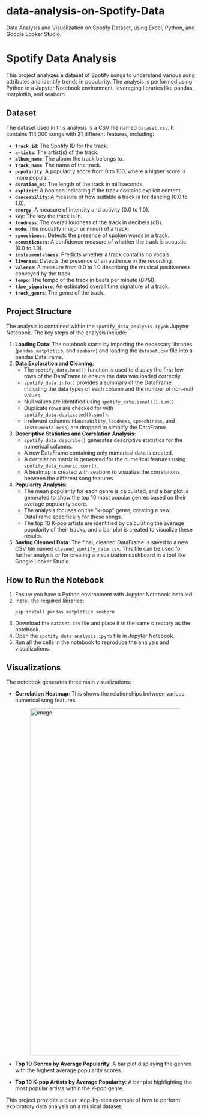 # data-analysis-on-Spotify-Data
Data Analysis and Visualization on Spotify Dataset, using Excel, Python, and Google Looker Studio.

# Spotify Data Analysis

This project analyzes a dataset of Spotify songs to understand various song attributes and identify trends in popularity. The analysis is performed using Python in a Jupyter Notebook environment, leveraging libraries like pandas, matplotlib, and seaborn.

## Dataset

The dataset used in this analysis is a CSV file named `dataset.csv`. It contains 114,000 songs with 21 different features, including:

  * **`track_id`**: The Spotify ID for the track.
  * **`artists`**: The artist(s) of the track.
  * **`album_name`**: The album the track belongs to.
  * **`track_name`**: The name of the track.
  * **`popularity`**: A popularity score from 0 to 100, where a higher score is more popular.
  * **`duration_ms`**: The length of the track in milliseconds.
  * **`explicit`**: A boolean indicating if the track contains explicit content.
  * **`danceability`**: A measure of how suitable a track is for dancing (0.0 to 1.0).
  * **`energy`**: A measure of intensity and activity (0.0 to 1.0).
  * **`key`**: The key the track is in.
  * **`loudness`**: The overall loudness of the track in decibels (dB).
  * **`mode`**: The modality (major or minor) of a track.
  * **`speechiness`**: Detects the presence of spoken words in a track.
  * **`acousticness`**: A confidence measure of whether the track is acoustic (0.0 to 1.0).
  * **`instrumentalness`**: Predicts whether a track contains no vocals.
  * **`liveness`**: Detects the presence of an audience in the recording.
  * **`valence`**: A measure from 0.0 to 1.0 describing the musical positiveness conveyed by the track.
  * **`tempo`**: The tempo of the track in beats per minute (BPM).
  * **`time_signature`**: An estimated overall time signature of a track.
  * **`track_genre`**: The genre of the track.

## Project Structure

The analysis is contained within the `spotify_data_analysis.ipynb` Jupyter Notebook. The key steps of the analysis include:

1.  **Loading Data**: The notebook starts by importing the necessary libraries (`pandas`, `matplotlib`, and `seaborn`) and loading the `dataset.csv` file into a pandas DataFrame.
2.  **Data Exploration and Cleaning**:
      * The `spotify_data.head()` function is used to display the first few rows of the DataFrame to ensure the data was loaded correctly.
      * `spotify_data.info()` provides a summary of the DataFrame, including the data types of each column and the number of non-null values.
      * Null values are identified using `spotify_data.isnull().sum()`.
      * Duplicate rows are checked for with `spotify_data.duplicated().sum()`.
      * Irrelevant columns (`danceability`, `loudness`, `speechiness`, and `instrumentalness`) are dropped to simplify the DataFrame.
3.  **Descriptive Statistics and Correlation Analysis**:
      * `spotify_data.describe()` generates descriptive statistics for the numerical columns.
      * A new DataFrame containing only numerical data is created.
      * A correlation matrix is generated for the numerical features using `spotify_data_numeric.corr()`.
      * A heatmap is created with seaborn to visualize the correlations between the different song features.
4.  **Popularity Analysis**:
      * The mean popularity for each genre is calculated, and a bar plot is generated to show the top 10 most popular genres based on their average popularity score.
      * The analysis focuses on the "k-pop" genre, creating a new DataFrame specifically for these songs.
      * The top 10 K-pop artists are identified by calculating the average popularity of their tracks, and a bar plot is created to visualize these results.
5.  **Saving Cleaned Data**: The final, cleaned DataFrame is saved to a new CSV file named `cleaned_spotify_data.csv`. This file can be used for further analysis or for creating a visualization dashboard in a tool like Google Looker Studio.

## How to Run the Notebook

1.  Ensure you have a Python environment with Jupyter Notebook installed.
2.  Install the required libraries:
    ```
    pip install pandas matplotlib seaborn
    ```
3.  Download the `dataset.csv` file and place it in the same directory as the notebook.
4.  Open the `spotify_data_analysis.ipynb` file in Jupyter Notebook.
5.  Run all the cells in the notebook to reproduce the analysis and visualizations.

## Visualizations

The notebook generates three main visualizations:

  * **Correlation Heatmap**: This shows the relationships between various numerical song features.
    <Figure size 1200x1000 with 2 Axes><img width="1006" height="923" alt="image" src="https://github.com/user-attachments/assets/d60bdea0-fcca-448b-87e5-c9f2df1f6c63" />

  * **Top 10 Genres by Average Popularity**: A bar plot displaying the genres with the highest average popularity scores.
  * **Top 10 K-pop Artists by Average Popularity**: A bar plot highlighting the most popular artists within the K-pop genre.

This project provides a clear, step-by-step example of how to perform exploratory data analysis on a musical dataset.
